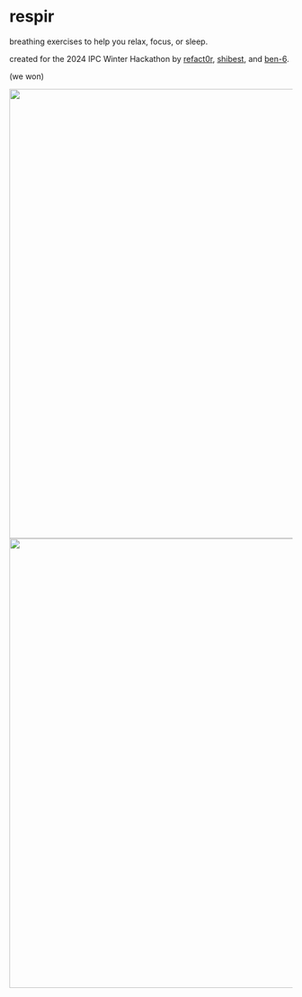# respir

breathing exercises to help you relax, focus, or sleep.

created for the 2024 IPC Winter Hackathon by [refact0r](https://github.com/refact0r), [shibest](https://github.com/shibest), and [ben-6](https://github.com/ben-6).

(we won)

<img width="800" src="https://github.com/refact0r/respir/assets/34758569/caefb46e-9826-4449-8afa-97b57a3c2abc" />

<img width="800" src="https://github.com/refact0r/respir/assets/34758569/11bebbc9-1566-42e2-bd1b-56d5efbe6ccb" />
